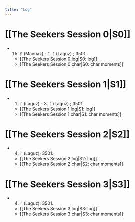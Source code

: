 ```yaml
---
title: "Log"
---
```


# [[The Seekers Session 0|S0]] 
- 15. ᛗ (Mannaz) - 1. ᛚ (Laguz) ; 3501. 
	- [[The Seekers Session 0 log|S0: log]]
	- [[The Seekers Session 0 char|S0: char moments]]

# [[The Seekers Session 1|S1]]
- 1. ᛚ (Laguz) - 3. ᛚ (Laguz) ; 3501. 
	- [[The Seekers Session 1 log|S1: log]]
	- [[The Seekers Session 1 char|S1: char moments]]

# [[The Seekers Session 2|S2]] 
- 4. ᛚ (Laguz); 3501. 
	- [[The Seekers Session 2 log|S2: log]]
	- [[The Seekers Session 2 char|S2: char moments]]

# [[The Seekers Session 3|S3]] 
- 4. ᛚ (Laguz); 3501. 
	- [[The Seekers Session 3 log|S3: log]]
	- [[The Seekers Session 3 char|S3: char moments]]
